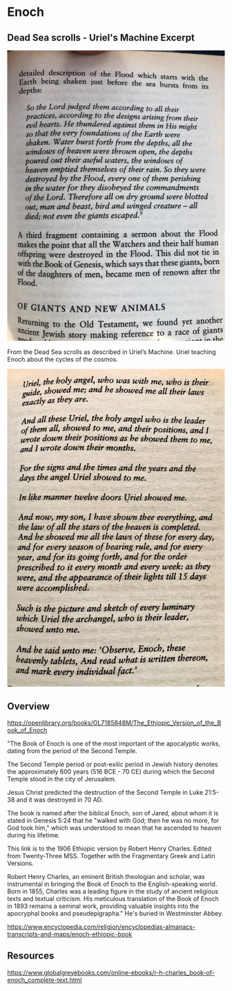 # Enoch

## Dead Sea scrolls - Uriel's Machine Excerpt

![](img/dead-sea-scrolls.jpg)

From the Dead Sea scrolls as described in Uriel’s Machine. Uriel teaching Enoch about the cycles of the cosmos.

![](img/dead-sea-scrolls2.jpg)

## Overview

https://openlibrary.org/books/OL7185848M/The_Ethiopic_Version_of_the_Book_of_Enoch

"The Book of Enoch is one of the most important of the apocalyptic works, dating from the period of the Second Temple. 

The Second Temple period or post-exilic period in Jewish history denotes the approximately 600 years (516 BCE - 70 CE) during which the Second Temple stood in the city of Jerusalem.

Jesus Christ predicted the destruction of the Second Temple in Luke 21:5-38 and it was destroyed in 70 AD.

The book is named after the biblical Enoch, son of Jared, about whom it is stated in Genesis 5:24 that he "walked with God; then he was no more, for God took him," which was understood to mean that he ascended to heaven during his lifetime.

This link is to the 1906 Ethiopic version by Robert Henry Charles.  Edited from Twenty-Three MSS. Together with the Fragmentary Greek and Latin Versions.

Robert Henry Charles, an eminent British theologian and scholar, was instrumental in bringing the Book of Enoch to the English-speaking world.    Born in 1855, Charles was a leading figure in the study of ancient religious texts and textual criticism. His meticulous translation of the Book of Enoch in 1893 remains a seminal work, providing valuable insights into the apocryphal books and pseudepigrapha."  He's buried in Westminster Abbey.

https://www.encyclopedia.com/religion/encyclopedias-almanacs-transcripts-and-maps/enoch-ethiopic-book

## Resources

https://www.globalgreyebooks.com/online-ebooks/r-h-charles_book-of-enoch_complete-text.html